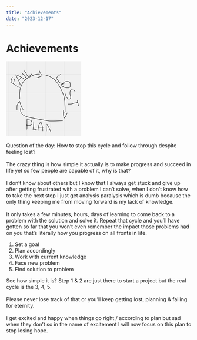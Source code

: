 ```yaml
---
title: "Achievements"
date: "2023-12-17"
---
```


# Achievements

<img src="/src/assets/cycle.png" alt="cycle" style="width: 204px; height: 204px;">

Question of the day: How to stop this cycle and follow through despite feeling lost?
<br>
<br>
The crazy thing is how simple it actually is to make progress and succeed in life yet so few people are capable of it, why is that?
<br>
<br>
I don’t know about others but I know that I always get stuck and give up after getting frustrated with a problem I can’t solve, when I don’t know how to take the next step I just get analysis paralysis which is dumb because the only thing keeping me from moving forward is my lack of knowledge.
<br>
<br>
It only takes a few minutes, hours, days of learning to come back to a problem with the solution and solve it. Repeat that cycle and you’ll have gotten so far that you won’t even remember the impact those problems had on you that’s literally how you progress on all fronts in life.

1. Set a goal
2. Plan accordingly
3. Work with current knowledge
4. Face new problem
5. Find solution to problem

See how simple it is? Step 1 & 2 are just there to start a project but the real cycle is the 3, 4, 5.
<br>
<br>
Please never lose track of that or you’ll keep getting lost, planning & failing for eternity.
<br>
<br>
I get excited and happy when things go right / according to plan but sad when they don’t so in the name of excitement I will now focus on this plan to stop losing hope.

